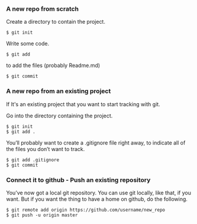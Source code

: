 ### A new repo from scratch

Create a directory to contain the project.
```
$ git init
```
Write some code.
```
$ git add
```
to add the files (probably Readme.md)
```
$ git commit
```

### A new repo from an existing project
If It's an existing project that you want to start tracking with git.

Go into the directory containing the project.
```
$ git init
$ git add .
```
You’ll probably want to create a .gitignore file right away, to indicate all of the files you don’t want to track. 
```
$ git add .gitignore
$ git commit
```
### Connect it to github - Push an existing repository
You’ve now got a local git repository. You can use git locally, like that, if you want. 
But if you want the thing to have a home on github, do the following.

```
$ git remote add origin https://github.com/username/new_repo
$ git push -u origin master
```


